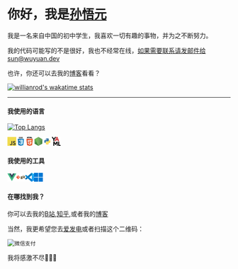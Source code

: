 # 你好，我是[孙悟元](https://wuyuan.dev)
我是一名来自中国的初中学生，我喜欢一切有趣的事物，并为之不断努力。

我的代码可能写的不是很好，我也不经常在线，如果需要联系请发邮件给sun@wuyuan.dev

也许，你还可以去我的[博客](https://wuyuan.dev)看看？


[![willianrod's wakatime stats](https://github-readme-stats.vercel.app/api?username=SUNWUYUAN&theme=github_dark&show_icons=true)](https://github.com/SUNWUYUAN)

---
#### 我使用的语言

<!-- github-stats:start -->
<!-- prettier-ignore-start -->
<!-- markdownlint-disable -->


<!-- markdownlint-restore -->
<!-- prettier-ignore-end -->
<!-- github-stats:end -->

[![Top Langs](https://github-readme-stats.vercel.app/api/top-langs/?username=SUNWUYUAN&layout=compact&theme=github_dark)](https://github.com/SUNWUYUAN)
<!-- languages:start -->
<!-- prettier-ignore-start -->
<!-- markdownlint-disable -->
<code><img height="20" src="https://raw.githubusercontent.com/github/explore/80688e429a7d4ef2fca1e82350fe8e3517d3494d/topics/javascript/javascript.png" alt="javascript" /></code><code><img height="20" src="https://raw.githubusercontent.com/github/explore/80688e429a7d4ef2fca1e82350fe8e3517d3494d/topics/css/css.png" alt="css" /></code><code><img height="20" src="https://raw.githubusercontent.com/github/explore/80688e429a7d4ef2fca1e82350fe8e3517d3494d/topics/html/html.png" alt="html" /></code><code><img height="20" src="https://raw.githubusercontent.com/github/explore/80688e429a7d4ef2fca1e82350fe8e3517d3494d/topics/nodejs/nodejs.png" alt="nodejs" /></code><code><img height="20" src="https://raw.githubusercontent.com/github/explore/80688e429a7d4ef2fca1e82350fe8e3517d3494d/topics/python/python.png" alt="python" /></code><code><img height="20" src="https://raw.githubusercontent.com/github/explore/80688e429a7d4ef2fca1e82350fe8e3517d3494d/topics/yaml/yaml.png" alt="yaml" /></code>
<!-- markdownlint-restore -->
<!-- prettier-ignore-end -->

<!-- languages:end -->

#### 我使用的工具

<!-- tools:start -->
<!-- prettier-ignore-start -->
<!-- markdownlint-disable -->
<code><img height="20" src="https://raw.githubusercontent.com/github/explore/80688e429a7d4ef2fca1e82350fe8e3517d3494d/topics/vue/vue.png" alt="vue" /></code><code><img height="20" src="https://raw.githubusercontent.com/github/explore/80688e429a7d4ef2fca1e82350fe8e3517d3494d/topics/git/git.png" alt="git" /></code><code><img height="20" src="https://raw.githubusercontent.com/github/explore/80688e429a7d4ef2fca1e82350fe8e3517d3494d/topics/visual-studio-code/visual-studio-code.png" alt="visual-studio-code" /></code><code><img height="20" src="https://raw.githubusercontent.com/github/explore/80688e429a7d4ef2fca1e82350fe8e3517d3494d/topics/windows/windows.png" alt="Windows" /></code>



<!-- markdownlint-restore -->
<!-- prettier-ignore-end -->

<!-- tools:end -->

#### 在哪找到我？

<!-- interested:start -->
<!-- prettier-ignore-start -->
<!-- markdownlint-disable -->

你可以去我的[B站](https://space.bilibili.com/661404066),[知乎](https://www.zhihu.com/people/sunwuyuan),或者我的[博客](https://wuyuan.dev)

当然，我更希望您去[爱发电](https://afdian.net/@wuyuan)或者扫描这个二维码：

<code><img height="200" src="https://img.wuyuan.dev/wxzf.png" alt="微信支付" /></code>

我将感激不尽🥳🥳🥳


